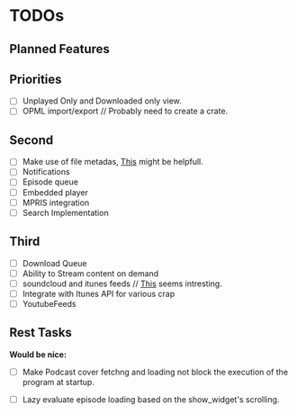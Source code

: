 # TODOs

## Planned Features

## Priorities

- [ ] Unplayed Only and Downloaded only view.
- [ ] OPML import/export // Probably need to create a crate.

## Second

- [ ] Make use of file metadas, [This](https://github.com/GuillaumeGomez/audio-video-metadata) might be helpfull.
- [ ] Notifications
- [ ] Episode queue
- [ ] Embedded player
- [ ] MPRIS integration
- [ ] Search Implementation

## Third

- [ ] Download Queue
- [ ] Ability to Stream content on demand
- [ ] soundcloud and itunes feeds // [This](http://getrssfeed.com) seems intresting.
- [ ] Integrate with Itunes API for various crap
- [ ] YoutubeFeeds

## Rest Tasks

**Would be nice:**

- [ ] Make Podcast cover fetchng and loading not block the execution of the program at startup.
- [ ] Lazy evaluate episode loading based on the show_widget's scrolling.

